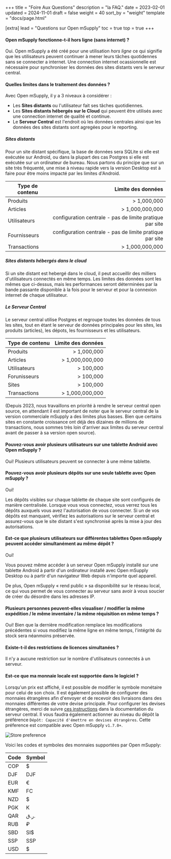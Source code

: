 +++
title = "Foire Aux Questions"
description = "la FAQ."
date = 2023-02-01
updated = 2024-11-01
draft = false
weight = 40
sort_by = "weight"
template = "docs/page.html"

[extra]
lead = "Questions sur Open mSupply"
toc = true
top = true
+++

#### Open mSupply fonctionne-t-il hors ligne (sans internet) ?

Oui. Open mSupply a été créé pour une utilisation <i/>hors ligne</i> ce qui signifie que les utilisateurs peuvent continuer à mener leurs tâches quotidennes sans se connecter a internet. Une connection internet ocassionnelle est nécessaire pour synchroniser les données des sites distants vers le serveur central.

#### Quelles limites dans le traitement des données ?

Avec Open mSupply, il y a 3 niveaux à considérer :

* Les **Sites distants** ou l'utilisateur fait ses tâches quotidiennes.
* Les **Sites distants hébergés sur le Cloud** qui peuvent être utilisés avec une connection internet de qualité et continue.
* Le **Serveur Central** est l'endroit où les données centrales ainsi que les données des sites distants sont agregées pour le reporting.

##### Sites distants
Pour un site distant spécifique, la base de données sera SQLite si elle est exécutée sur Android, ou dans la plupart des cas Postgres si elle est exécutée sur un ordinateur de bureau. Nous partons du principe que sur un site très fréquenté, une mise à niveau rapide vers la version Desktop est à faire pour être moins impacté par les limites d'Android.

|  Type de contenu   |  Limite des données   |
|-------|-------:|
| Produits   | > 1,000,000   |
| Articles    | > 1,000,000,000   |
| Utilisateurs   | configuration centrale - pas de limite pratique par site  |
| Fournisseurs   | configuration centrale - pas de limite pratique par site  |
| Transactions   | > 1,000,000,000    |

##### Sites distants hébergés dans le cloud
Si un site distant est hebergé dans le cloud, il peut accueillir des milliers d'utilisateurs connectés en même temps. Les limites des données sont les mêmes que ci-dessus, mais les performances seront déterminées par la bande passante disponible à la fois pour le serveur et pour la connexion internet de chaque utilisateur.

##### Le Serveur Central
Le serveur central utilise Postgres et regroupe toutes les données de tous les sites, tout en étant le serveur de données principales pour les sites, les produits (articles), les dépots, les fournisseurs et les utilisateurs.

|  Type de contenu   |  Limite des données   |
|-------|-------:|
| Produits   | > 1,000,000   |
| Articles   | > 1,000,000,000   |
| Utilisateurs   | > 100,000   |
| Forunisseurs   | > 100,000  |
| Sites  | > 100,000   |
| Transactions   | > 1,000,000,000    |

(Depuis 2023, nous travaillons en priorité à rendre le serveur central open source, en attendant il est important de noter que le serveur central de la version commerciale mSupply a des limites plus basses. Bien que certains sites en constante croissance ont déjà des dizaines de millions de transactions, nous sommes très loin d'arriver aux limites du serveur central avant de passer à sa version open source).

#### Pouvez-vous avoir plusieurs utilisateurs sur une tablette Android avec Open mSupply ?

Oui! Plusieurs utilisateurs peuvent se connecter à une même tablette.

#### Pouvez-vous avoir plusieurs dépôts sur une seule tablette avec Open mSupply ?

Oui!

Les dépôts visibles sur chaque tablette de chaque site sont configurés de manière centralisée.
Lorsque vous vous connectez, vous verrez tous les dépôts auxquels vous avez l'autorisation de vous connecter.
Si un de vos dépôts est manquant, vérifiez les autorisations sur le serveur central et assurez-vous que le site distant s'est synchronisé après la mise à jour des autorisations.

#### Est-ce que plusieurs utilisateurs sur différentes tablettes Open mSupply peuvent accéder simultanément au même dépôt ?

Oui!

Vous pouvez même accéder à un serveur Open mSupply installé sur une tablette Android à partir d'un ordinateur installé avec Open mSupply Desktop ou à partir d'un navigateur Web depuis n'importe quel appareil.

De plus, Open mSupply « rend public » sa disponibilité sur le réseau local, ce qui vous permet de vous connecter au serveur sans avoir à vous soucier de créer du désordre dans les adresses IP.

#### Plusieurs personnes peuvent-elles visualiser / modifier la même expédition / le même inventaire / la même réquisition en même temps ?

Oui! Bien que la dernière modification remplace les modifications précédentes si vous modifiez la même ligne en même temps, l'intégrité du stock sera néanmoins préservée.

#### Existe-t-il des restrictions de licences simultanées ?

Il n'y a aucune restriction sur le nombre d'utilisateurs connectés à un serveur.

#### Est-ce que ma monnaie locale est supportée dans le logiciel ?

Lorsqu'un prix est affiché, il est possible de modifier le symbole monétaire pour celui de son choix. Il est également possible de configurer des monnaies étrangères afin d'envoyer et de recevoir des livraisons dans des monnaies différentes de votre devise principale. Pour configurer les devises étrangères, merci de suivre [ces instructions](https://docs.msupply.org.nz/other_stuff:currencies) dans la documentation du serveur central. Il vous faudra également actionner au niveau du dépôt la préférence `Dépôt: Capacité d'émettre en devises étrangères`. Cette préference est compatible avec Open mSupply `v1.7.0+`.

![Store preference](/docs/distribution/images/store-pref-issue-in-foreign-currencies.png)

Voici les codes et symboles des monnaies supportées par Open mSupply:

| Code | Symbol |
| ---- | ------ |
| COP  | $      |
| DJF  | DJF    |
| EUR  | €      |
| KMF  | FC     |
| NZD  | $      |
| PGK  | K      |
| QAR  | ر.ق.   |
| RUB  | ₽      |
| SBD  | SI$    |
| SSP  | SSP    |
| USD  | $      |
